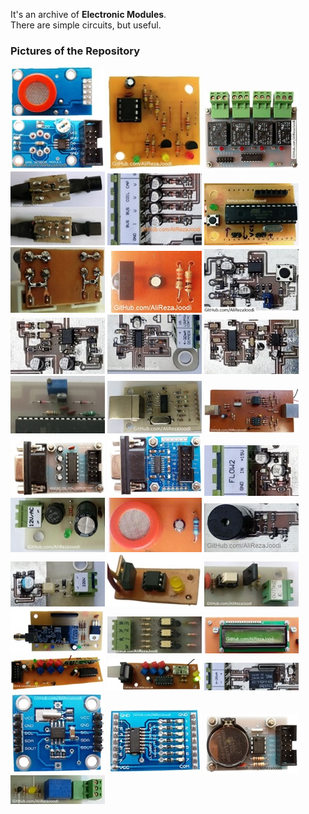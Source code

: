 It's an archive of **Electronic Modules**.  
There are simple circuits, but useful.

### Pictures of the Repository
![](Sensor_MQ_DO/Pictures/Album.jpg)
![](EEPROM_AT24Cx/Pictures/Album.jpg)
![](Driver_Relay_4CH/Pictures/Album.jpg)
![](Sensor_LM35_R-C%20Damper/Pictures/Album.jpg)
![](MCU_AI/Pictures/Album.jpg)
![](MCU_AVR_ATmega328/Pictures/Album.jpg)
![](Protective_IGBT%20Gate/Pictures/Album.jpg)
![](Module_IR/Pictures/Album.jpg)
![](MCU_WatchDog/Pictures/Album.jpg)
![](Converter_Frequency%20to%20Voltage/Pictures/Album.jpg)
![](Converter_Voltage%20to%20Current/Pictures/Album.jpg)
![](Detector_Phase%20Difference/Pictures/Album.jpg)
![](Power%20Supply_Reference%20Voltage_LM336/Pictures/Album.jpg)
![](Interface_USB%20to%20TTL_CH340G/Pictures/Album.jpg)
![](Interface_USB%20to%20RS422/Pictures/Album.jpg)
![](Interface_RS232%20to%20TTL_1-Layer/Pictures/Album.jpg)
![](Interface_RS232%20to%20TTL_2-Layer/Pictures/Album.jpg)
![](Detector_Water%20Flow/Pictures/Album.jpg)
![](Power%20Supply_Rectifier/Pictures/Album.jpg)
![](Sensor_MQ_AO/Pictures/Album.jpg)
![](Driver_Buzzer/Pictures/Album.jpg)
![](Detector_AC%20Voltage/Pictures/Album.jpg)
![](Driver_Triac_MOC3021/Pictures/Album.jpg)
![](Driver_Thyristor_TLP521/Pictures/Album.jpg)
![](Module_RF_NRF24L01/Pictures/Album.jpg)
![](Detector_Zero%20Crossing%20for%203-Phase/Pictures/Album.jpg)
![](Display_LCD16x2/Pictures/Album.jpg)
![](Module_RF_ASK_Receiver_RR3-XXX/Pictures/Album.jpg)
![](Module_RF_ASK_Transmitter_TX-13952/Pictures/Album.jpg)
![](MCU_AI/Pictures/Album2.jpg)
![](RTC_DS1307_2-Layer/Pictures/Album.jpg)
![](Driver_ULN2003_2-Layer/Pictures/Album.jpg)
![](RTC_DS1307_1-Layer/Pictures/Album.jpg)
![](Driver_Relay/Pictures/Album.jpg)

